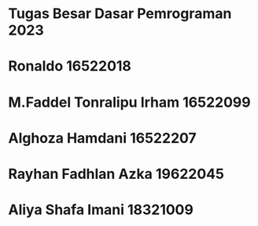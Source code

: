 # Tugas Besar Dasar Pemrograman 2023
# Ronaldo 			16522018
# M.Faddel Tonralipu Irham	16522099
# Alghoza Hamdani		16522207
# Rayhan Fadhlan Azka		19622045
# Aliya Shafa Imani	            18321009